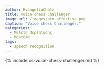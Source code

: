 ```yaml
---
author: EvangeliaChatz
title: Voice chess Challenger 
image_url: /images/atm-affective.png
caption: "Voice chess Challenger."
categories:
  - Μελέτη Περίπτωσης
  - Μοντέλα
tags:
  - speech recognition
---
```


{% include cs-voice-chess-challenger.md %}
